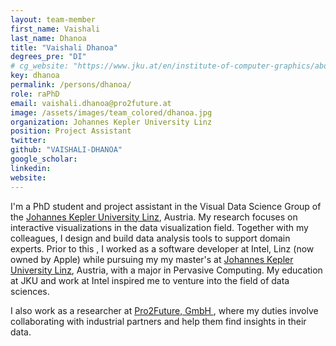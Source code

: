```yaml
---
layout: team-member
first_name: Vaishali
last_name: Dhanoa
title: "Vaishali Dhanoa"
degrees_pre: "DI"
# cg_website: "https://www.jku.at/en/institute-of-computer-graphics/about-us/team/klaus-eckelt/" #remove to show person directly on data-vis page
key: dhanoa
permalink: /persons/dhanoa/
role: raPhD
email: vaishali.dhanoa@pro2future.at
image: /assets/images/team_colored/dhanoa.jpg
organization: Johannes Kepler University Linz
position: Project Assistant
twitter:
github: "VAISHALI-DHANOA"
google_scholar:
linkedin:
website:
---
```


<p>
  I'm a PhD student and project assistant in the Visual Data Science Group of the <a href="https://www.jku.at/en/">Johannes Kepler University Linz</a>, Austria.
  My research focuses on interactive visualizations in the data visualization field. Together with my colleagues, I design and build data analysis tools to support domain experts.
  Prior to this , I worked as a software developer at Intel, Linz (now owned by Apple) while pursuing my my master's at <a href="https://www.jku.at/en/">Johannes Kepler University Linz</a>, Austria, with a major in Pervasive Computing. My education at JKU and work at Intel inspired me to venture into the field of data sciences.
</p>
<p>
 I also work as a researcher at <a href = "https://pro2future.at/about-us-de/"> Pro2Future, GmbH </a>, where my duties involve collaborating with industrial partners and help them find insights in their data.
</p>